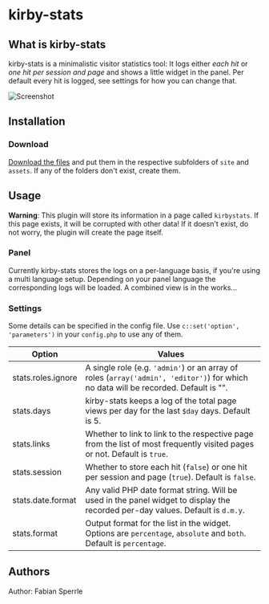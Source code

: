 # kirby-stats

## What is kirby-stats

kirby-stats is a minimalistic visitor statistics tool: It logs either *each hit* or *one hit per session and page* and shows a little widget in the panel. Per default every hit is logged, see settings for how you can change that.

![Screenshot](http://i.imgur.com/CT2PhWe.jpg)

## Installation
### Download
[Download the files](https://github.com/FabianSperrle/kirby-stats/archive/master.zip) and put them in the respective subfolders of `site` and `assets`. If any of the folders don't exist, create them.

## Usage

**Warning**: This plugin will store its information in a page called `kirbystats`. If this page exists, it will be corrupted with other data! If it doesn't exist, do not worry, the plugin will create the page itself.

### Panel

Currently kirby-stats stores the logs on a per-language basis, if you're using a multi language setup. Depending on your panel language the corresponding logs will be loaded. A combined view is in the works... 

### Settings

Some details can be specified in the config file. Use `c::set('option', 'parameters')` in your `config.php` to use any of them.

Option | Values
-------|--------
stats.roles.ignore | A single role (e.g. `'admin'`) or an array of roles (`array('admin', 'editor')`) for which no data will be recorded. Default is "".
stats.days | kirby-stats keeps a log of the total page views per day for the last `$day` days. Default is 5.
stats.links | Whether to link to link to the respective page from the list of most frequently visited pages or not. Default is `true`.
stats.session | Whether to store each hit (`false`) or one hit per session and page (`true`). Default is `false`.
stats.date.format | Any valid PHP date format string. Will be used in the panel widget to display the recorded per-day values. Default is `d.m.y`.
stats.format | Output format for the list in the widget. Options are `percentage`, `absolute` and `both`. Default is `percentage`.

## Authors

Author: Fabian Sperrle

